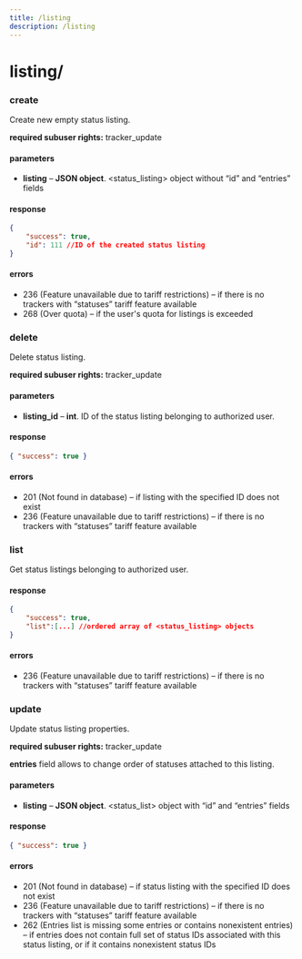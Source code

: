 ```yaml
---
title: /listing
description: /listing
---
```


# listing/
### create
Create new empty status listing.

**required subuser rights:** tracker_update

#### parameters
* **listing** – **JSON object**. <status_listing> object without “id” and “entries” fields

#### response
```json
{
    "success": true,
    "id": 111 //ID of the created status listing
}
```

#### errors

*   236 (Feature unavailable due to tariff restrictions) – if there is no trackers with “statuses” tariff feature available
*   268 (Over quota) – if the user's quota for listings is exceeded

### delete

Delete status listing.

**required subuser rights:** tracker_update

#### parameters

* **listing_id** – **int**. ID of the status listing belonging to authorized user.

#### response

```json
{ "success": true }
```

#### errors
*   201 (Not found in database) – if listing with the specified ID does not exist
*   236 (Feature unavailable due to tariff restrictions) – if there is no trackers with “statuses” tariff feature available

### list
Get status listings belonging to authorized user.

#### response
```json
{
    "success": true,
    "list":[...] //ordered array of <status_listing> objects
}
```

#### errors
*   236 (Feature unavailable due to tariff restrictions) – if there is no trackers with “statuses” tariff feature available

### update
Update status listing properties.

**required subuser rights:** tracker_update

**entries** field allows to change order of statuses attached to this listing.

#### parameters
* **listing** – **JSON object**. <status_list> object with “id” and “entries” fields

#### response

```json
{ "success": true }
```

#### errors
*   201 (Not found in database) – if status listing with the specified ID does not exist
*   236 (Feature unavailable due to tariff restrictions) – if there is no trackers with “statuses” tariff feature available
*   262 (Entries list is missing some entries or contains nonexistent entries) – if entries does not contain full set of status IDs associated with this status listing, or if it contains nonexistent status IDs

